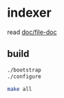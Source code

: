 # indexer

read [doc/file-doc](doc/file-doc)

## build

```sh
./bootstrap
./configure

make all
```
